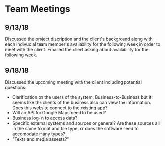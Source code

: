 # Team Meetings

## 9/13/18
  Discussed the project discription and the client's background along with each indivudial team member's availability for the following 
  week in order to meet with the client. Emailed the client asking about availability for the following week.
  
## 9/18/18
  Discussed the upcoming meeting with the client including potential questions:  
  * Clarification on the users of the system. Business-to-Business but it seems like the clients of the business also can view the
  information. Does this website connect to the existing app?
  * Will an API for Google Maps need to be used?
  * Business log-in to access data?
  * Specific external systems and sources or general? Are these sources all in the same format and file type, or does the software
  need to accomodate many types?
  * "Texts and media assests?"
